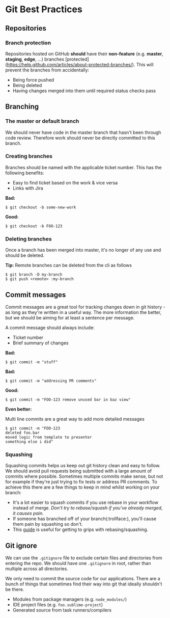 # Git Best Practices


## Repositories

### Branch protection

Repositories hosted on GitHub **should** have their **non-feature**
(e.g. **master**, **staging**, **edge**, ...) branches [protected]
(https://help.github.com/articles/about-protected-branches/). This will prevent
the branches from accidentally:

* Being force pushed
* Being deleted
* Having changes merged into them until required status checks pass

## Branching

### The master or default branch
We should never have code in the master branch that hasn't been through code review. Therefore work should never be directly committed to this branch.

### Creating branches

Branches should be named with the applicable ticket number. This has the following benefits:
* Easy to find ticket based on the work & vice versa
* Links with Jira

**Bad:**
```
$ git checkout -b some-new-work
```

**Good:**
```
$ git checkout -b FOO-123
```

### Deleting branches
Once a branch has been merged into master, it's no longer of any use and should be deleted.

**Tip:** Remote branches can be deleted from the cli as follows
```
$ git branch -D my-branch
$ git push <remote> :my-branch
```


## Commit messages

Commit messages are a great tool for tracking changes down in git history - as long as they're written in a useful way. The more information the better, but we should be aiming for at least a sentence per message.

A commit message should always include:
* Ticket number
* Brief summary of changes

**Bad:**
```
$ git commit -m "stuff"
```

**Bad:**
```
$ git commit -m "addressing PR comments"
```

**Good:**
```
$ git commit -m "FOO-123 remove unused bar in baz view"
```

**Even better:**

Multi line commits are a great way to add more detailed messages
```
$ git commit -m "FOO-123
deleted foo.bar
moved logic from template to presenter
something else i did"
```

### Squashing

Squashing commits helps us keep out git history clean and easy to follow. We should avoid pull requests being submitted with a large amount of commits where possible. Sometimes multiple commits make sense, but not for example if they're just trying to fix tests or address PR comments. To achieve this there are a few things to keep in mind whilst working on your branch:
  * It's a lot easier to squash commits if you use rebase in your workflow instead of merge. _Don't try to rebase/squash if you've already merged, it causes pain_.
  * If someone has branched off of your branch(:trollface:), you'll cause them pain by squashing so don't.
  * This [guide](http://gitready.com/advanced/2009/02/10/squashing-commits-with-rebase.html) is useful for getting to grips with rebasing/squashing.

## Git ignore

We can use the `.gitignore` file to exclude certain files and directories from entering the repo. We should have one `.gitignore` in root, rather than multiple across all directories.

We only need to commit the source code for our applications. There are a bunch of things that sometimes find their way into git that ideally shouldn't be there.
* Modules from package managers (e.g. `node_modules/`)
* IDE project files (e.g. `foo.sublime-project`)
* Generated source from task runners/compilers
